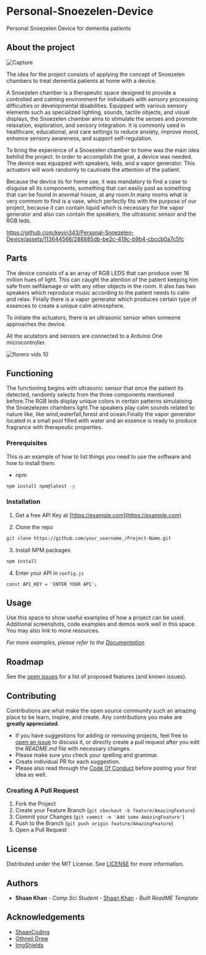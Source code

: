 # Personal-Snoezelen-Device
Personal Snoezelen Device for dementia patients

## About the project

![Capture](https://github.com/kevin343/Personal-Snoezelen-Device/assets/113644566/4b4fc18e-9d80-4859-b553-6541323fa571)

The idea for the project consists of applying the concept of Snoezelen chambers to treat dementia patients at home with a device.

A Snoezelen chamber is a therapeutic space designed to provide a controlled and calming environment for individuals with sensory processing difficulties or developmental disabilities. Equipped with various sensory elements such as specialized lighting, sounds, tactile objects, and visual displays, the Snoezelen chamber aims to stimulate the senses and promote relaxation, exploration, and sensory integration. It is commonly used in healthcare, educational, and care settings to reduce anxiety, improve mood, enhance sensory awareness, and support self-regulation.

To bring the experience of a Snoezelen chamber to home was the main idea behihd the project. In order to accomplish the goal, a device was needed.
The device was equipped with speakers, leds, and a vapor generator. This actuators will work randomly to cautivate the attention of the patient.

Because the device its for home use, it was mandatory to find a case to disguise all its components, something that can easily past as something that can be found in anormal house, at any room.In many rooms what is very commom to find is a vase, which perfectly fits with the purpose of our project, because it can contain liquid which is necessary for the vapor generator and also can contain the speakers, the ultrasonic sensor and the RGB leds.

https://github.com/kevin343/Personal-Snoezelen-Device/assets/113644566/288885db-be2c-419c-b9b4-cbccb0a7c5fc



## Parts

The device consists of a an array of RGB LEDS that can produce over 16 million hues of light. This can caught the atention of the patient keeping him safe from selfdamage or with any other objects in the room.
It also has two speakers which reproduce music according to the patient needs to calm and relax. Finally there is a vapor generator which produces certain type of essences to create a unique calm atmosphere. 

To initiate the actuators, there is an ultrasonic sensor when someone approaches the device. 

All the acutators and sensors are connected to a Arduino One microcontroller.

![florero vids 10](https://github.com/kevin343/Personal-Snoezelen-Device/assets/113644566/914fa0fa-7b76-4442-969d-164aa0dea770)

## Functioning 

The functioning begins with ultrasonic sensor that once the patient its detected, randomly selects from the three components mentioned before.The RGB leds display unique colors in certain patterns simulateing the Snoezelezen chambers light.The speakers play calm sounds related to nature like, like wind,waterfall,forest and ocean.Finally the vapor generator located in a small pool filled with water and an essence is ready to produce fragrance with therapeutic properties.


### Prerequisites

This is an example of how to list things you need to use the software and how to install them.

* npm

```sh
npm install npm@latest -g
```

### Installation

1. Get a free API Key at [https://example.com](https://example.com)

2. Clone the repo

```sh
git clone https://github.com/your_username_/Project-Name.git
```

3. Install NPM packages

```sh
npm install
```

4. Enter your API in `config.js`

```JS
const API_KEY = 'ENTER YOUR API';
```

## Usage

Use this space to show useful examples of how a project can be used. Additional screenshots, code examples and demos work well in this space. You may also link to more resources.

_For more examples, please refer to the [Documentation](https://example.com)_

## Roadmap

See the [open issues](https://github.com/kevin343/ReadME-Generator/issues) for a list of proposed features (and known issues).

## Contributing

Contributions are what make the open source community such an amazing place to be learn, inspire, and create. Any contributions you make are **greatly appreciated**.
* If you have suggestions for adding or removing projects, feel free to [open an issue](https://github.com/kevin343/ReadME-Generator/issues/new) to discuss it, or directly create a pull request after you edit the *README.md* file with necessary changes.
* Please make sure you check your spelling and grammar.
* Create individual PR for each suggestion.
* Please also read through the [Code Of Conduct](https://github.com/kevin343/ReadME-Generator/blob/main/CODE_OF_CONDUCT.md) before posting your first idea as well.

### Creating A Pull Request

1. Fork the Project
2. Create your Feature Branch (`git checkout -b feature/AmazingFeature`)
3. Commit your Changes (`git commit -m 'Add some AmazingFeature'`)
4. Push to the Branch (`git push origin feature/AmazingFeature`)
5. Open a Pull Request

## License

Distributed under the MIT License. See [LICENSE](https://github.com/kevin343/ReadME-Generator/blob/main/LICENSE.md) for more information.

## Authors

* **Shaan Khan** - *Comp Sci Student* - [Shaan Khan](https://github.com/ShaanCoding/) - *Built ReadME Template*

## Acknowledgements

* [ShaanCoding](https://github.com/ShaanCoding/)
* [Othneil Drew](https://github.com/othneildrew/Best-README-Template)
* [ImgShields](https://shields.io/)

